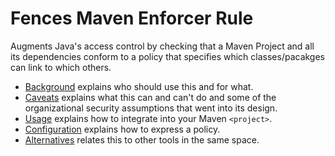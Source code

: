 # Fences Maven Enforcer Rule

Augments Java's access control by checking that a Maven Project and all its
dependencies conform to a policy that specifies which classes/pacakges can
link to which others.

* [Background](src/site/markdown/background.md) explains who should use this and for what.
* [Caveats](src/site/markdown/caveats.md) explains what this can and can't do and some of the organizational security assumptions that went into its design.
* [Usage](src/site/markdown/usage.md) explains how to integrate into your Maven `<project>`.
* [Configuration](src/site/markdown/configuration.md) explains how to express a policy.
* [Alternatives](src/site/markdown/alternatives.md) relates this to other tools in the same space.
